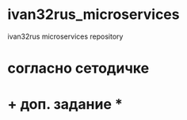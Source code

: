 # ivan32rus_microservices
ivan32rus microservices repository
# согласно сетодичке
# + доп. задание *

